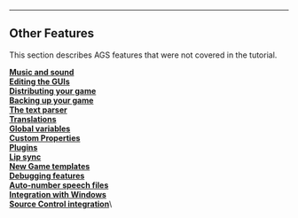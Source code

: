 


------------------------------------------------------------------------

Other Features
--------------

This section describes AGS features that were not covered in the
tutorial.

[**Music and sound**](ags13#MusAndSound)\
[**Editing the GUIs**](ags14#topic21)\
[**Distributing your game**](ags15#DistGame)\
[**Backing up your game**](ags16#topic29)\
[**The text parser**](ags17#TextParser)\
[**Translations**](ags18#topic30)\
[**Global variables**](ags19#GlobalVariables)\
[**Custom Properties**](ags20#topic31)\
[**Plugins**](ags21#topic32)\
[**Lip sync**](ags22#topic33)\
[**New Game templates**](ags23#topic38)\
[**Debugging features**](ags24#Debuggingfeatures)\
[**Auto-number speech files**](ags25#topic39)\
[**Integration with Windows**](ags26#topic40)\
[**Source Control integration**](ags27#SourceControl)\

